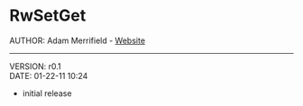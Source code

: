 # RwSetGet #
AUTHOR: Adam Merrifield - [Website](http://adam.merrifield.ca)
____

VERSION: r0.1   
DATE: 01-22-11 10:24   

* initial release
